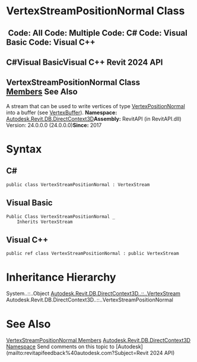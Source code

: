 # VertexStreamPositionNormal Class

﻿
 Code: All Code: Multiple Code: C# Code: Visual Basic Code: Visual C++   
---  
C#Visual BasicVisual C++
Revit 2024 API  
---  
VertexStreamPositionNormal Class  
[Members](cc8066a8-cbcb-1a40-265d-a0207a130375.md "VertexStreamPositionNormal Members") See Also  
---  
A stream that can be used to write vertices of type [VertexPositionNormal](a40efda7-6e2f-a455-f65e-02b10b0bc1b4.md "VertexPositionNormal Class") into a buffer (see [VertexBuffer](329e5617-ce46-a993-1131-85c64f0842f2.md "VertexBuffer Class")). 
**Namespace:** [Autodesk.Revit.DB.DirectContext3D](f4ba10f0-55ea-5344-173b-688405391794.md "Autodesk.Revit.DB.DirectContext3D Namespace")**Assembly:** RevitAPI (in RevitAPI.dll) Version: 24.0.0.0 (24.0.0.0)**Since:** 2017 
# Syntax
C#  
---  
```text
public class VertexStreamPositionNormal : VertexStream
```
  
Visual Basic  
---  
```text
Public Class VertexStreamPositionNormal _
	Inherits VertexStream
```
  
Visual C++  
---  
```text
public ref class VertexStreamPositionNormal : public VertexStream
```
  
# Inheritance Hierarchy
System..::..Object [Autodesk.Revit.DB.DirectContext3D..::..VertexStream](a7a2d911-e3e4-84a7-a0c2-6aa5a28ae2ed.md "VertexStream Class") Autodesk.Revit.DB.DirectContext3D..::..VertexStreamPositionNormal
# See Also
[VertexStreamPositionNormal Members](cc8066a8-cbcb-1a40-265d-a0207a130375.md "VertexStreamPositionNormal Members")
[Autodesk.Revit.DB.DirectContext3D Namespace](f4ba10f0-55ea-5344-173b-688405391794.md "Autodesk.Revit.DB.DirectContext3D Namespace")
Send comments on this topic to [Autodesk](mailto:revitapifeedback%40autodesk.com?Subject=Revit 2024 API)